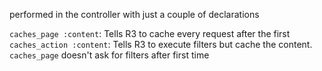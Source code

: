 performed in the controller with just a couple of declarations

`caches_page :content`: Tells R3 to cache every request after the first  
`caches_action :content`: Tells R3 to execute filters but cache the content. `caches_page` doesn't ask for filters after first time